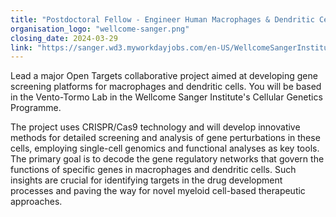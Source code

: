 ```yaml
---
title: "Postdoctoral Fellow - Engineer Human Macrophages & Dendritic Cells to unlock their Gene Regulatory Networks"
organisation_logo: "wellcome-sanger.png"
closing_date: 2024-03-29
link: "https://sanger.wd3.myworkdayjobs.com/en-US/WellcomeSangerInstitute/job/Postdoctoral-Fellow--Developing-Immune-Cell-Screening_JR100588"
---
```

Lead a major Open Targets collaborative project aimed at developing gene screening platforms for macrophages and dendritic cells. You will be based in the Vento-Tormo Lab in the Wellcome Sanger Institute's Cellular Genetics Programme.

The project uses CRISPR/Cas9 technology and will develop innovative methods for detailed screening and analysis of gene perturbations in these cells, employing single-cell genomics and functional analyses as key tools. The primary goal is to decode the gene regulatory networks that govern the functions of specific genes in macrophages and dendritic cells. Such insights are crucial for identifying targets in the drug development processes and paving the way for novel myeloid cell-based therapeutic approaches.
